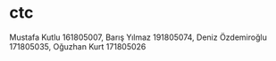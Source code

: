 # ctc
Mustafa Kutlu 161805007, Barış Yılmaz 191805074, Deniz Özdemiroğlu 171805035, Oğuzhan Kurt 171805026
